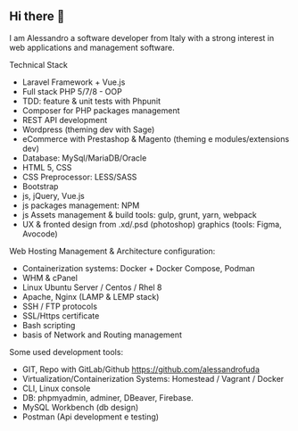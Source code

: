 ## Hi there 👋

I am Alessandro a software developer from Italy with a strong interest in web applications and management software.

Technical Stack

- Laravel Framework + Vue.js
- Full stack PHP 5/7/8  -  OOP
- TDD: feature & unit tests with Phpunit
- Composer for PHP packages management 
- REST API development
- Wordpress (theming dev with Sage)
- eCommerce with Prestashop & Magento (theming e modules/extensions dev)
- Database: MySql/MariaDB/Oracle
- HTML 5, CSS
- CSS Preprocessor: LESS/SASS
- Bootstrap 
- js, jQuery, Vue.js
- js packages management: NPM
- js Assets management & build tools: gulp, grunt, yarn, webpack
- UX & fronted design from .xd/.psd (photoshop) graphics (tools: Figma, Avocode)


Web Hosting Management & Architecture configuration:

- Containerization systems: Docker + Docker Compose, Podman
- WHM & cPanel
- Linux Ubuntu Server / Centos / Rhel 8
- Apache, Nginx (LAMP & LEMP stack)
- SSH / FTP protocols
- SSL/Https certificate
- Bash scripting
- basis of Network and Routing management


Some used development tools:
- GIT, Repo with GitLab/Github https://github.com/alessandrofuda 
- Virtualization/Containerization Systems: Homestead / Vagrant / Docker
- CLI, Linux console
- DB: phpmyadmin, adminer, DBeaver, Firebase.
- MySQL Workbench (db design)
- Postman (Api development e testing)





<!--
**alessandrofuda/alessandrofuda** is a ✨ _special_ ✨ repository because its `README.md` (this file) appears on your GitHub profile.

Here are some ideas to get you started:

- 🔭 I’m currently working on ...
- 🌱 I’m currently learning ...
- 👯 I’m looking to collaborate on ...
- 🤔 I’m looking for help with ...
- 💬 Ask me about ...
- 📫 How to reach me: ...
- 😄 Pronouns: ...
- ⚡ Fun fact: ...
-->
